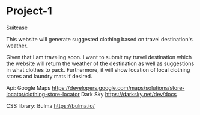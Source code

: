 # Project-1
Suitcase 

This website will generate suggested clothing based on travel destination's weather. 

Given that I am traveling soon. I want to submit my travel destination which the website will return the weather of the 
destination as well as suggestions in what clothes to pack. Furthermore, it will show location of local clothing stores and laundry
mats if desired.

Api: 
Google Maps https://developers.google.com/maps/solutions/store-locator/clothing-store-locator
Dark Sky https://darksky.net/dev/docs

CSS library: Bulma https://bulma.io/ 
